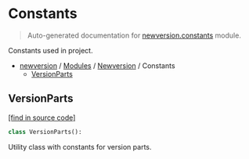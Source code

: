 # Constants

> Auto-generated documentation for [newversion.constants](https://github.com/vemel/newversion/blob/main/newversion/constants.py) module.

Constants used in project.

- [newversion](../README.md#newversion---your-version-manager) / [Modules](../MODULES.md#newversion-modules) / [Newversion](index.md#newversion) / Constants
    - [VersionParts](#versionparts)

## VersionParts

[[find in source code]](https://github.com/vemel/newversion/blob/main/newversion/constants.py#L6)

```python
class VersionParts():
```

Utility class with constants for version parts.
